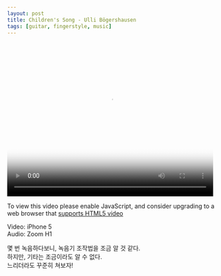 ```yaml
---
layout: post
title: Children's Song - Ulli Bögershausen
tags: [guitar, fingerstyle, music]
---
```


<video id="my-video" class="video-js" controls preload="auto" width="480" height="360"
poster="http://media.astinchoi.com/2016/video/20160413-ulli_bogershausen_children_s_song.png" data-setup="{}">
<source src="http://media.astinchoi.com/2016/video/20160413-ulli_bogershausen-children_s_song.mp4" type='video/mp4'>
<p class="vjs-no-js">
  To view this video please enable JavaScript, and consider upgrading to a web browser that
  <a href="http://videojs.com/html5-video-support/" target="_blank">supports HTML5 video</a>
</p>
</video><p></p>

Video: iPhone 5  
Audio: Zoom H1  

몇 번 녹음하다보니, 녹음기 조작법을 조금 알 것 같다.  
하지만, 기타는 조금이라도 알 수 없다.  
느리더라도 꾸준히 쳐보자!  